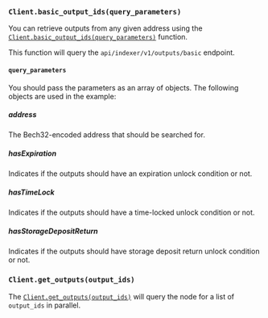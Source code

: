 ### `Client.basic_output_ids(query_parameters)`

You can retrieve outputs from any given address using the [`Client.basic_output_ids(query_parameters)`](./../libraries/python/api_reference#build_basic_output)
function.

This function will query the `api/indexer/v1/outputs/basic` endpoint.

#### `query_parameters`

You should pass the parameters as an array of objects. The following objects are used in the example:

##### address

The Bech32-encoded address that should be searched for.

##### hasExpiration

Indicates if the outputs should have an expiration unlock condition or not.

##### hasTimeLock

Indicates if the outputs should have a time-locked unlock condition or not.

##### hasStorageDepositReturn

Indicates if the outputs should have storage deposit return unlock condition or not.

### `Client.get_outputs(output_ids)`

The [`Client.get_outputs(output_ids)`](./../libraries/python/api_reference#get_outputs) will query the node for a list
of `output_ids` in parallel.
